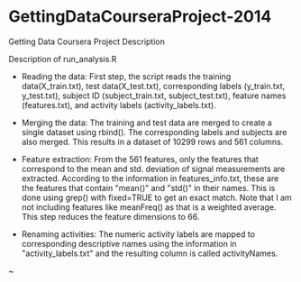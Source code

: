 GettingDataCourseraProject-2014
===============================

Getting Data Coursera Project Description


Description of run_analysis.R

* Reading the data: First step, the script reads the training data(X_train.txt), test data(X_test.txt), corresponding labels (y_train.txt, y_test.txt), subject ID (subject_train.txt, subject_test.txt), feature names (features.txt), and activity labels (activity_labels.txt).

* Merging the data: The training and test data are merged to create a single dataset using rbind(). The corresponding labels and subjects are also merged. This results in a dataset of 10299 rows and 561 columns.
 
* Feature extraction:  From the 561 features, only the features that correspond to the mean and std. deviation of signal measurements are extracted. According to the information in features_info.txt, these are the features that contain "mean()" and "std()" in their names. This is done using grep() with fixed=TRUE to get an exact match. Note that I am not including features like meanFreq() as that is a weighted average. This step reduces the feature dimensions to 66.     

* Renaming activities: The numeric activity labels are mapped to corresponding descriptive names using the information in "activity_labels.txt" and the resulting column is called activityNames.

~     

